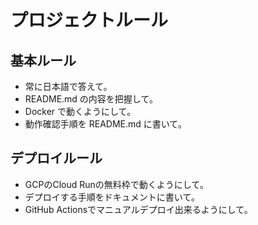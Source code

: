 # プロジェクトルール

## 基本ルール

- 常に日本語で答えて。
- README.md の内容を把握して。
- Docker で動くようにして。
- 動作確認手順を README.md に書いて。

## デプロイルール

- GCPのCloud Runの無料枠で動くようにして。
- デプロイする手順をドキュメントに書いて。
- GitHub Actionsでマニュアルデプロイ出来るようにして。
